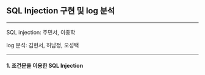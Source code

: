 ##  SQL Injection 구현 및 log 분석
---
SQL injection: 주민서, 이종학

log 분석: 김현서, 허남정, 오성택

---
####  1. 조건문을 이용한 SQL Injection





